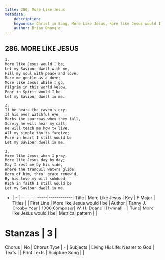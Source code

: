 ```yaml
---
title: 286. More Like Jesus
metadata:
    description: 
    keywords: Christ in Song, More Like Jesus, More like Jesus would I be, 
    author: Brian Onang'o
---
```



## 286. MORE LIKE JESUS

```txt
1.
More like Jesus would I be;
Let my Saviour dwell with me,
Fill my soul with peace and love,
Make me gentle as a dove;
More like Jesus while I go,
Pilgrim in this world below;
Poor in Spirit would I be
Let my Saviour dwell in me.

2.
If he hears the raven's cry;
If his ever watchful eye
Marks the sparrows when they fall,
Surely he will hear my call,
He will teach me how to live,
All my simple tho'ts forgive;
Pure in heart I still would be
Let my Saviour dwell in me.

3.
More like Jesus when I pray,
More like Jesus day by day;
May I rest me by his side,
Where the tranquil waters glide;
Born of him, thro' grace renew'd,
By his love my will subdued,
Rich in faith I still would be
Let my Saviour dwell in me.


```

- |   -  |
-------------|------------|
Title | More Like Jesus |
Key | F Major |
Titles |  |
First Line | More like Jesus would I be |
Author | Fanny J. Crosby
Year | 1908
Composer| W. H. Doane |
Hymnal|  - |
Tune| More like Jesus would I be |
Metrical pattern | |
# Stanzas | 3 |
Chorus | No |
Chorus Type | - |
Subjects | Living His Life: Nearer to God |
Texts |  |
Print Texts | 
Scripture Song |  |
  
